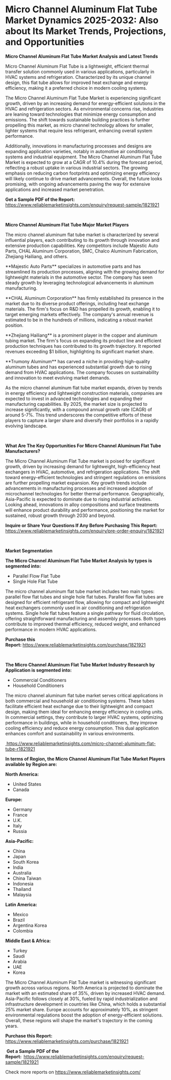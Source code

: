 <p><h1>Micro Channel Aluminum Flat Tube Market Dynamics 2025-2032: Also about Its Market Trends, Projections, and Opportunities</h1></p><p><strong>Micro Channel Aluminum Flat Tube Market Analysis and Latest Trends</strong></p>
<p><p>Micro Channel Aluminum Flat Tube is a lightweight, efficient thermal transfer solution commonly used in various applications, particularly in HVAC systems and refrigeration. Characterized by its unique channel design, this flat tube allows for improved heat exchange and energy efficiency, making it a preferred choice in modern cooling systems.</p><p>The Micro Channel Aluminum Flat Tube Market is experiencing significant growth, driven by an increasing demand for energy-efficient solutions in the HVAC and refrigeration sectors. As environmental concerns rise, industries are leaning toward technologies that minimize energy consumption and emissions. The shift towards sustainable building practices is further propelling this market, as micro channel technology allows for smaller, lighter systems that require less refrigerant, enhancing overall system performance.</p><p>Additionally, innovations in manufacturing processes and designs are expanding application varieties, notably in automotive air conditioning systems and industrial equipment. The Micro Channel Aluminum Flat Tube Market is expected to grow at a CAGR of 10.4% during the forecast period, reflecting a robust uptake in various industrial sectors. The growing emphasis on reducing carbon footprints and optimizing energy efficiency will likely continue to drive market advancements. Overall, the future looks promising, with ongoing advancements paving the way for extensive applications and increased market penetration.</p></p>
<p><strong>Get a Sample PDF of the Report:&nbsp;</strong> <a href="https://www.reliablemarketinsights.com/enquiry/request-sample/1821921?utm_campaign=1932&utm_medium=2&utm_source=Github&utm_content=ia&utm_term=03022025&utm_id=micro-channel-aluminum-flat-tube">https://www.reliablemarketinsights.com/enquiry/request-sample/1821921</a></p>
<p>&nbsp;</p>
<p><strong>Micro Channel Aluminum Flat Tube Major Market Players</strong></p>
<p><p>The micro channel aluminum flat tube market is characterized by several influential players, each contributing to its growth through innovation and extensive production capabilities. Key competitors include Majestic Auto Parts, CHAL Aluminum Corporation, SMC, Chalco Aluminum Fabrication, Zhejiang Hailiang, and others.</p><p>**Majestic Auto Parts** specializes in automotive parts and has streamlined its production processes, aligning with the growing demand for lightweight materials in the automotive sector. The company has seen steady growth by leveraging technological advancements in aluminum manufacturing.</p><p>**CHAL Aluminum Corporation** has firmly established its presence in the market due to its diverse product offerings, including heat exchange materials. The firm's focus on R&D has propelled its growth, enabling it to target emerging markets effectively. The company's annual revenue is estimated to be in the hundreds of millions, indicating a robust market position.</p><p>**Zhejiang Hailiang** is a prominent player in the copper and aluminum tubing market. The firm's focus on expanding its product line and efficient production techniques has contributed to its growth trajectory. It reported revenues exceeding $1 billion, highlighting its significant market share.</p><p>**Trumony Aluminum** has carved a niche in providing high-quality aluminum tubes and has experienced substantial growth due to rising demand from HVAC applications. The company focuses on sustainability and innovation to meet evolving market demands.</p><p>As the micro channel aluminum flat tube market expands, driven by trends in energy efficiency and lightweight construction materials, companies are expected to invest in advanced technologies and expanding their manufacturing capabilities. By 2025, the market size is projected to increase significantly, with a compound annual growth rate (CAGR) of around 5-7%. This trend underscores the competitive efforts of these players to capture a larger share and diversify their portfolios in a rapidly evolving landscape.</p></p>
<p>&nbsp;</p>
<p><strong>What Are The Key Opportunities For Micro Channel Aluminum Flat Tube Manufacturers?</strong></p>
<p><p>The Micro Channel Aluminum Flat Tube market is poised for significant growth, driven by increasing demand for lightweight, high-efficiency heat exchangers in HVAC, automotive, and refrigeration applications. The shift toward energy-efficient technologies and stringent regulations on emissions are further propelling market expansion. Key growth trends include advancements in manufacturing processes and increased adoption of microchannel technologies for better thermal performance. Geographically, Asia-Pacific is expected to dominate due to rising industrial activities. Looking ahead, innovations in alloy compositions and surface treatments will enhance product durability and performance, positioning the market for sustained, robust growth through 2030 and beyond.</p></p>
<p><strong>Inquire or Share Your Questions If Any Before Purchasing This Report:</strong> <a href="https://www.reliablemarketinsights.com/enquiry/pre-order-enquiry/1821921?utm_campaign=1932&utm_medium=2&utm_source=Github&utm_content=ia&utm_term=03022025&utm_id=micro-channel-aluminum-flat-tube">https://www.reliablemarketinsights.com/enquiry/pre-order-enquiry/1821921</a></p>
<p>&nbsp;</p>
<p><strong>Market Segmentation</strong></p>
<p><strong>The Micro Channel Aluminum Flat Tube Market Analysis by types is segmented into:</strong></p>
<p><ul><li>Parallel Flow Flat Tube</li><li>Single Hole Flat Tube</li></ul></p>
<p><p>The micro channel aluminum flat tube market includes two main types: parallel flow flat tubes and single hole flat tubes. Parallel flow flat tubes are designed for efficient refrigerant flow, allowing for compact and lightweight heat exchangers commonly used in air conditioning and refrigeration systems. Single hole flat tubes feature a single pathway for fluid circulation, offering straightforward manufacturing and assembly processes. Both types contribute to improved thermal efficiency, reduced weight, and enhanced performance in modern HVAC applications.</p></p>
<p><strong>Purchase this Report:&nbsp;</strong><a href="https://www.reliablemarketinsights.com/purchase/1821921?utm_campaign=1932&utm_medium=2&utm_source=Github&utm_content=ia&utm_term=03022025&utm_id=micro-channel-aluminum-flat-tube">https://www.reliablemarketinsights.com/purchase/1821921</a></p>
<p>&nbsp;</p>
<p><strong>The Micro Channel Aluminum Flat Tube Market Industry Research by Application is segmented into:</strong></p>
<p><ul><li>Commercial Conditioners</li><li>Household Conditioners</li></ul></p>
<p><p>The micro channel aluminum flat tube market serves critical applications in both commercial and household air conditioning systems. These tubes facilitate efficient heat exchange due to their lightweight and compact design, making them ideal for enhancing energy efficiency in cooling units. In commercial settings, they contribute to larger HVAC systems, optimizing performance in buildings, while in household conditioners, they improve cooling efficiency and reduce energy consumption. This dual application enhances comfort and sustainability in various environments.</p></p>
<p><a href="https://www.reliablemarketinsights.com/micro-channel-aluminum-flat-tube-r1821921?utm_campaign=1932&utm_medium=2&utm_source=Github&utm_content=ia&utm_term=03022025&utm_id=micro-channel-aluminum-flat-tube">&nbsp;https://www.reliablemarketinsights.com/micro-channel-aluminum-flat-tube-r1821921</a></p>
<p><strong>In terms of Region, the Micro Channel Aluminum Flat Tube Market Players available by Region are:</strong></p>
<p>
    <p> <strong> North America: </strong>
        <ul>
            <li>United States</li>
            <li>Canada</li>
        </ul>
        </p> 
    <p> <strong> Europe: </strong>
        <ul>
            <li>Germany</li>
            <li>France</li>
            <li>U.K.</li>
            <li>Italy</li>
            <li>Russia</li>
        </ul>
        </p> 
    <p> <strong> Asia-Pacific: </strong>
        <ul>
            <li>China</li>
            <li>Japan</li>
            <li>South Korea</li>
            <li>India</li>
            <li>Australia</li>
            <li>China Taiwan</li>
            <li>Indonesia</li>
            <li>Thailand</li>
            <li>Malaysia</li>
        </ul>
        </p> 
    <p> <strong> Latin America: </strong>
        <ul>
            <li>Mexico</li>
            <li>Brazil</li>
            <li>Argentina Korea</li>
            <li>Colombia</li>
        </ul>
        </p> 
    <p> <strong> Middle East & Africa: </strong>
        <ul>
            <li>Turkey</li>
            <li>Saudi</li>
            <li>Arabia</li>
            <li>UAE</li>
            <li>Korea</li>
        </ul>
    </p>
    </p>
<p><p>The Micro Channel Aluminum Flat Tube market is witnessing significant growth across various regions. North America is projected to dominate the market with an estimated share of 35%, driven by increased HVAC demand. Asia-Pacific follows closely at 30%, fueled by rapid industrialization and infrastructure development in countries like China, which holds a substantial 25% market share. Europe accounts for approximately 10%, as stringent environmental regulations boost the adoption of energy-efficient solutions. Overall, these regions will shape the market's trajectory in the coming years.</p></p>
<p><strong>Purchase this Report: </strong><a href="https://www.reliablemarketinsights.com/purchase/1821921?utm_campaign=1932&utm_medium=2&utm_source=Github&utm_content=ia&utm_term=03022025&utm_id=micro-channel-aluminum-flat-tube">https://www.reliablemarketinsights.com/purchase/1821921</a></p>
<p>&nbsp;<strong>Get a Sample PDF of the Report:&nbsp;&nbsp;</strong><a href="https://www.reliablemarketinsights.com/enquiry/request-sample/1821921?utm_campaign=1932&utm_medium=2&utm_source=Github&utm_content=ia&utm_term=03022025&utm_id=micro-channel-aluminum-flat-tube">https://www.reliablemarketinsights.com/enquiry/request-sample/1821921</a></p>
<p><strong></strong></p>
<p>Check more reports on <a href="https://www.reliablemarketinsights.com/?utm_campaign=1932&utm_medium=2&utm_source=Github&utm_content=ia&utm_term=03022025&utm_id=micro-channel-aluminum-flat-tube">https://www.reliablemarketinsights.com/</a></p>
